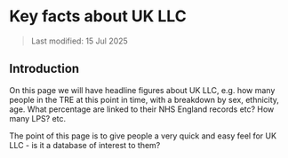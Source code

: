 # Key facts about UK LLC

>Last modified: 15 Jul 2025

## Introduction
On this page we will have headline figures about UK LLC, e.g. how many people in the TRE at this point in time, with a breakdown by sex, ethnicity, age. What percentage are linked to their NHS England records etc? How many LPS? etc.

The point of this page is to give people a very quick and easy feel for UK LLC - is it a database of interest to them?




